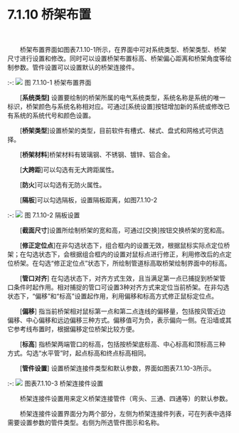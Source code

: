 # 7.1.10 桥架布置
<br/>

&emsp;&emsp;桥架布置界面如图表7.1.10\-1所示，在界面中可对系统类型、桥架类型、桥架尺寸进行设置和修改。同时可以设置桥架布置标高、桥架偏心距离和桥架角度等绘制参数。管件设置可以设置默认的桥架连接件。

:-: ![](images/359.png)
图 7.1.10\-1 桥架布置界面

&emsp;&emsp;[**系统类型\]** 设置要绘制的桥架所属的电气系统类型，系统名称是系统的唯一标识，桥架颜色与系统名称相对应。可通过\[系统设置\]按钮增加新的系统或修改已有系统的系统代号和颜色设置。

&emsp;&emsp;[**桥架类型**\]设置桥架的类型，目前软件有槽式、梯式、盘式和网格式可供选择。

&emsp;&emsp;[**桥架材料**\]桥架材料有玻璃钢、不锈钢、镀锌、铝合金。

&emsp;&emsp;[**大跨距**\]可以勾选有无大跨距属性。

&emsp;&emsp;[**防火**\]可以勾选有无防火属性。

&emsp;&emsp;[**隔板**\]可以勾选隔板，设置隔板距离，如图7.1.10\-2


:-: ![](images/360.png)
图 7.1.10\-2 隔板设置


&emsp;&emsp;[**截面尺寸**\]设置所绘制桥架的宽和高，可通过\[交换\]按钮交换桥架的宽和高。

&emsp;&emsp;[**修正定位点**\]在非勾选状态下，组合框内的设置无效，根据鼠标实际点定位桥架；在勾选状态下，会根据组合框内的设置对鼠标点进行修正，利用修改后的点定位桥架。在勾选“修正定位点”状态下，所绘制管道标高取桥架绘制界面中的标高。

&emsp;&emsp;[**管口对齐**\] 在勾选状态下，对齐方式生效，且当满足第一点已捕捉到桥架管口条件时起作用。相对捕捉的管口可设置3种对齐方式来定位当前桥架。在非勾选状态下，“偏移”和“标高”设置起作用，利用偏移和标高方式修正鼠标定位点。

&emsp;&emsp;[**偏移**\] 指当前桥架相对鼠标第一点和第二点连线的偏移量，包括按风管近边偏移、中心偏移和远边偏移三种方式。偏移值可为负，表示偏向一侧。在沿墙或其它参考线布置时，根据偏移定位桥架比较方便。

&emsp;&emsp;[**标高**\] 指桥架两端管口的标高，包括按桥架底标高、中心标高和顶标高三种方式。勾选“水平管”时，起点标高和终点标高相同。

&emsp;&emsp;[**管件设置**] 设置桥架连接件类型和默认参数，界面如图表7.1.10\-3所示。


:-: ![](images/361.png)
图表7.1.10\-3 桥架连接件设置

&emsp;&emsp;桥架连接件设置用来定义桥架连接管件（弯头、三通、四通等）的默认参数。

&emsp;&emsp;桥架连接件设置界面分为两个部分，左侧为桥架连接件列表，可在列表中选择需要设置参数的管件类型。右侧为所选管件图示和名称。